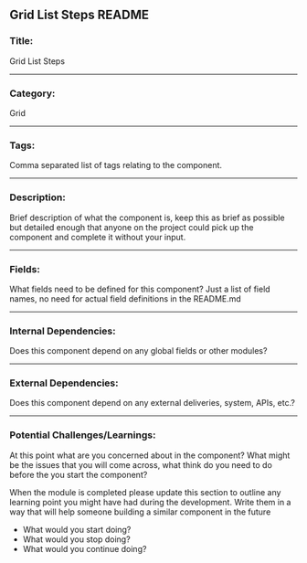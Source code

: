 ## Grid List Steps README

### Title:

Grid List Steps

---

### Category: 

Grid

---

### Tags: 

Comma separated list of tags relating to the component. 

---

### Description: 

Brief description of what the component is, keep this as brief as possible but detailed enough that anyone on the project could pick up the component and complete it without your input. 

---

### Fields: 

What fields need to be defined for this component? Just a list of field names, no need for actual field definitions in the README.md

---

### Internal Dependencies: 

Does this component depend on any global fields or other modules? 

---

### External Dependencies:

Does this component depend on any external deliveries, system, APIs, etc.?

---

### Potential Challenges/Learnings:

At this point what are you concerned about in the component? What might be the issues that you will come across, what think do you need to do before the you start the component?

When the module is completed please update this section to outline any learning point you might have had during the development. Write them in a way that will help someone building a similar component in the future 

* What would you start doing?
* What would you stop doing?
* What would you continue doing?
